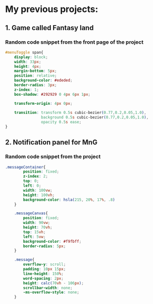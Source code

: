 # My previous projects:

## 1. Game called Fantasy land

### Random code snippet from the front page of the project
```css
#menuToggle span{
    display: block;
    width: 33px;
    height: 4px;
    margin-bottom: 5px;
    position: relative;
    background-color: #ededed;
    border-radius: 3px;
    z-index: 1;
    box-shadow: #292929 0 4px 6px 1px;

    transform-origin: 4px 0px;
  
    transition: transform 0.5s cubic-bezier(0.77,0.2,0.05,1.0),
                background 0.5s cubic-bezier(0.77,0.2,0.05,1.0),
                opacity 0.5s ease;
}
```

## 2. Notification panel for MnG 

### Random code snippet from the project
```css
.messageContainer{
        position: fixed;
        z-index: 2;
        top: 0;
        left: 0;
        width: 100vw;
        height: 100vh;
        background-color: hsla(215, 20%, 17%, .8)
    }

    .messageCanvas{
        position: fixed;
        width: 90vw;
        height: 70vh;
        top: 15vh;
        left: 5vw;
        background-color: #f9fbff;
        border-radius: 5px;
    }

    .message{
        overflow-y: scroll;
        padding: 10px 15px;
        line-height: 150%;
        word-spacing: 2px;
        height: calc(70vh - 106px);
        scrollbar-width: none;
        -ms-overflow-style: none;
    }
```


